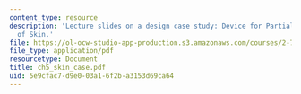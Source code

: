 ```yaml
---
content_type: resource
description: 'Lecture slides on a design case study: Device for Partial Regeneration
  of Skin.'
file: https://ol-ocw-studio-app-production.s3.amazonaws.com/courses/2-782j-design-of-medical-devices-and-implants-spring-2006/5e9cfac7d9e003a16f2ba3153d69ca64_ch5_skin_case.pdf
file_type: application/pdf
resourcetype: Document
title: ch5_skin_case.pdf
uid: 5e9cfac7-d9e0-03a1-6f2b-a3153d69ca64
---
```

